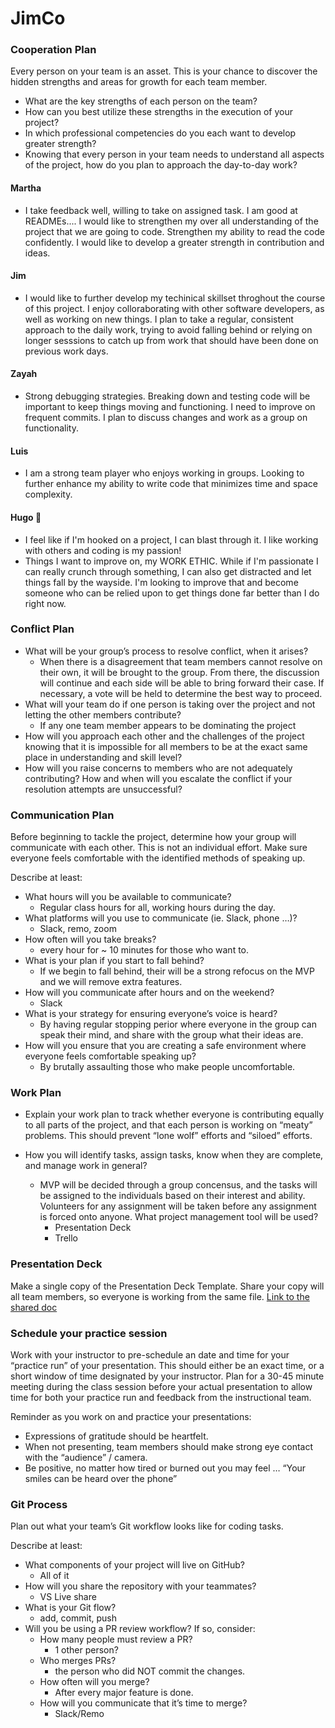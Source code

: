 # JimCo

### Cooperation Plan
Every person on your team is an asset. This is your chance to discover the hidden strengths and areas for growth for each team member.

- What are the key strengths of each person on the team?
- How can you best utilize these strengths in the execution of your project?
- In which professional competencies do you each want to develop greater strength?
- Knowing that every person in your team needs to understand all aspects of the project, how do you plan to approach the day-to-day work?

#### Martha
- I take feedback well, willing to take on assigned task. I am good at READMEs.... I would like to strengthen my over all understanding of the project that we are going to code. Strengthen my ability to read the code confidently. I would like to develop a greater strength in contribution and ideas.
#### Jim
- I would like to further develop my techinical skillset throghout the course of this project. I enjoy colloraborating with other software developers, as well as working on new things. I plan to take a regular, consistent approach to the daily work, trying to avoid falling behind or relying on longer sesssions to catch up from work that should have been done on previous work days. 
#### Zayah
- Strong debugging strategies. Breaking down and testing code will be important to keep things moving and functioning. I need to improve on frequent commits. I plan to discuss changes and work as a group on functionality.
#### Luis
- I am a strong team player who enjoys working in groups. Looking to further enhance my ability to write code that minimizes time and space complexity.
#### Hugo 💅
- I feel like if I'm hooked on a project, I can blast through it. I like working with others and coding is my passion! 
- Things I want to improve on, my WORK ETHIC. While if I'm passionate I can really crunch through something, I can also get distracted and let things fall by the wayside. I'm looking to improve that and become someone who can be relied upon to get things done far better than I do right now.

### Conflict Plan

- What will be your group’s process to resolve conflict, when it arises?
  - When there is a disagreement that team members cannot resolve on their own, it will be brought to the group. From there, the discussion will continue and each side will be able to bring forward their case. If necessary, a vote will be held to determine the best way to proceed. 
- What will your team do if one person is taking over the project and not letting the other members contribute?
  - If any one team member appears to be dominating the project 
- How will you approach each other and the challenges of the project knowing that it is impossible for all members to be at the exact same place in understanding and skill level?
- How will you raise concerns to members who are not adequately contributing?
How and when will you escalate the conflict if your resolution attempts are unsuccessful?


### Communication Plan

Before beginning to tackle the project, determine how your group will communicate with each other. This is not an individual effort. Make sure everyone feels comfortable with the identified methods of speaking up.

Describe at least:

- What hours will you be available to communicate? 
    - Regular class hours for all, working hours during the day.
- What platforms will you use to communicate (ie. Slack, phone …)?
  - Slack, remo, zoom
- How often will you take breaks?
    - every hour for ~ 10 minutes for those who want to. 
- What is your plan if you start to fall behind?
    - If we begin to fall behind, their will be a strong refocus on the MVP and we will remove extra features. 
- How will you communicate after hours and on the weekend? 
  - Slack
- What is your strategy for ensuring everyone’s voice is heard?
  - By having regular stopping perior where everyone in the group can speak their mind, and share with the group what their ideas are. 
- How will you ensure that you are creating a safe environment where everyone feels comfortable speaking up?
  - By brutally assaulting those who make people uncomfortable. 

### Work Plan

- Explain your work plan to track whether everyone is contributing equally to all parts of the project, and that each person is working on “meaty” problems. This should prevent “lone wolf” efforts and “siloed” efforts.

- How you will identify tasks, assign tasks, know when they are complete, and manage work in general? 
  - MVP will be decided through a group concensus, and the tasks will be assigned to the individuals based on their interest and ability. Volunteers for any assignment will be taken before any assignment is forced onto anyone. 
What project management tool will be used?
    - Presentation Deck
    - Trello

### Presentation Deck 

Make a single copy of the Presentation Deck Template. Share your copy will all team members, so everyone is working from the same file.
[Link to the shared doc](https://docs.google.com/presentation/d/1CRWDTsheIc_CN0PL81sW_nlHcIqMG73oa8C2l5AcD0A/edit?usp=sharing)

### Schedule your practice session

Work with your instructor to pre-schedule an date and time for your “practice run” of your presentation. This should either be an exact time, or a short window of time designated by your instructor. Plan for a 30-45 minute meeting during the class session before your actual presentation to allow time for both your practice run and feedback from the instructional team.

Reminder as you work on and practice your presentations:

- Expressions of gratitude should be heartfelt.
- When not presenting, team members should make strong eye contact with the “audience” / camera.
- Be positive, no matter how tired or burned out you may feel … “Your smiles can be heard over the phone”

### Git Process

Plan out what your team’s Git workflow looks like for coding tasks.

Describe at least:

- What components of your project will live on GitHub?
    - All of it 
- How will you share the repository with your teammates?
    - VS Live share
- What is your Git flow?
    - add, commit, push
- Will you be using a PR review workflow? If so, consider:
    - How many people must review a PR?
        - 1 other person?
    - Who merges PRs?
        - the person who did NOT commit the changes.
    - How often will you merge?
        - After every major feature is done.
    - How will you communicate that it’s time to merge?
        - Slack/Remo
